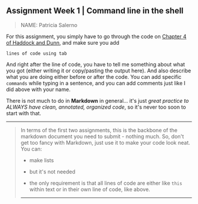 Assignment Week 1 | Command line in the shell
--------------------------


>NAME: Patricia Salerno

For this assignment, you simply have to go through the code on [Chapter 4 of Haddock and Dunn](https://practicalcomputing.org/), and make sure you add

	lines of code using tab 

And right after the line of code, you have to tell me something about what you got (either writing it or copy/pasting the output here). And also describe what you are doing either before or after the code. You can add specific `commands` while typing in a sentence, and you can add comments just like I did above with your name. 

There is not much to do in **Markdown** in general... it's just *great practice to ALWAYS have clean, annotated, organized code*, so it's never too soon to start with that. 


---------
>In terms of the first two assignments, this is the backbone of the markdown document you need to submit - nothing much. So, don't get too fancy with Markdown, just use it to make your code look neat. You can: 
>
>- make lists
>
>- but it's not needed
>
>- the only requirement is that all lines of code are either like `this` within text or in their own line of code, like above. 
>
>
>---------------


